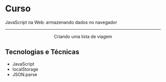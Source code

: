 # Curso 
JavaScript na Web: armazenando dados no navegador
<hr>
<p align="center">Criando uma lista de viagem</p>

## Tecnologias e Técnicas
* JavaScript
* localStorage
* JSON.parse